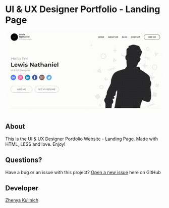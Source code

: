 # 	UI & UX Designer Portfolio - Landing Page

![Landing Page Preview](/images/preview.gif)

## About

This is the UI & UX Designer Portfolio Website - Landing Page. Made with HTML, LESS and love. Enjoy!

## Questions?

Have a bug or an issue with this project? [Open a new issue](https://github.com/kulinichevgeny/ui-ux-designer-portfolio/issues/new) here on GitHub

## Developer

[Zhenya Kulinich](https://github.com/kulinichevgeny)
